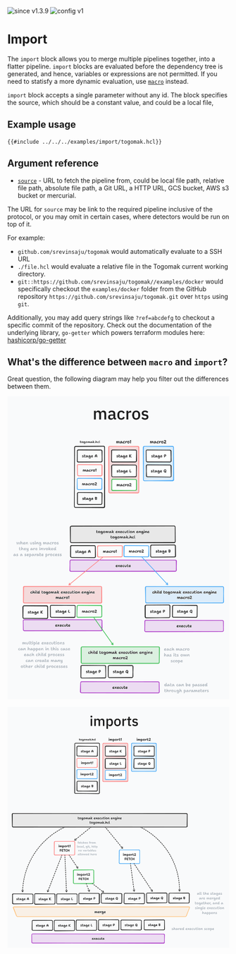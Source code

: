 
![since v1.3.9](https://img.shields.io/badge/since-v1.3.0-green)
![config v1](https://img.shields.io/badge/config-%201-green)

# Import


The `import` block allows you to merge multiple pipelines together,
into a flatter pipeline. `import` blocks are evaluated before the 
dependency tree is generated, and hence, variables or expressions 
are not permitted. If you need to statisfy a more dynamic evaluation, 
use [`macro`](./macros.md) instead. 

`import` block accepts a single parameter without any id. The block
specifies the source, which should be a constant value, and could 
be a local file, 

## Example usage
```hcl
{{#include ../../../examples/import/togomak.hcl}}
```

## Argument reference 

<a id="source"></a>
* [`source`](#source) - URL to fetch the pipeline from, could be local file path, relative file path, absolute file path, a Git URL, a HTTP URL, GCS bucket, AWS s3 bucket or mercurial. 

The URL for `source` may be link to the required pipeline inclusive of the 
protocol, or you may omit in certain cases, where detectors would 
be run on top of it. 

For example:
* `github.com/srevinsaju/togomak` would automatically evaluate to a SSH URL
* `./file.hcl` would evaluate a relative file in the Togomak current working directory.
* `git::https://github.com/srevinsaju/togomak//examples/docker` would specifically checkout the `examples/docker` folder from the GitHub repository `https://github.com/srevinsaju/togomak.git` over `https` using `git`.

Additionally, you may add query strings like `?ref=abcdefg` to checkout a specific commit of the repository. Check out the documentation of the underlying library, `go-getter` which powers terraform modules here: [hashicorp/go-getter](https://github.com/hashicorp/go-getter)


## What's the difference between `macro` and `import`?

Great question, the following diagram may help you filter out the 
differences between them. 

![macro execution](./img/macros.png)

![import execution](./img/imports.png)
